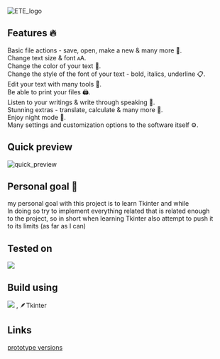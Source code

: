 ![ETE_logo](https://user-images.githubusercontent.com/95249974/181734159-96e38456-fd13-44e2-907b-83b8b45f5dbc.png)

## Features 🔥
Basic file actions - save, open, make a new & many more 💾.  
Change text size & font 🗚.  
Change the color of your text 🌈.  
Change the style of the font of your text - bold, italics, underline 📋.  
Edit your text with many tools 🔧.  
Be able to print your files 🖨️.  
Listen to your writings & write through speaking 📣.  
Stunning extras - translate, calculate & many more 📩.  
Enjoy night mode 🌙.  
Many settings and customization options to the software itself ⚙️.  

## Quick preview
![quick_preview](https://user-images.githubusercontent.com/95249974/193637139-089cf8be-6843-4b4d-b3b4-a4bd52824b0c.gif)

## Personal goal 🌟
my personal goal with this project is to learn Tkinter and while  
In doing so try to implement everything related that is related enough  
to the project, so in short when learning Tkinter also attempt to push it  
to its limits (as far as I can)

## Tested on
<img src="https://img.shields.io/badge/Windows-0078D6?style=for-the-badge&logo=windows&logoColor=white" />

## Build using
<img src="https://img.shields.io/badge/Python-FFD43B?style=for-the-badge&logo=python&logoColor=blue" /> , 🪶Tkinter

## Links
[prototype versions](https://drive.google.com/drive/folders/198UXDgf7o3Juqkd-CtJOGqjPYZ_Q4mAq?usp=sharing)
